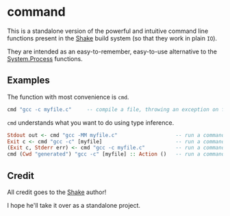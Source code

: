 command
=======

This is a standalone version of the powerful and intuitive command line functions present in the [Shake](http://hackage.haskell.org/package/shake) build system (so that they work in plain `IO`).

They are intended as an easy-to-remember, easy-to-use alternative to the [System.Process](hackage.haskell.org/package/process/docs/System-Process.html) functions.


Examples
--------

The function with most convenience is `cmd`.

```haskell
cmd "gcc -c myfile.c"     -- compile a file, throwing an exception on failure
```

`cmd` understands what you want to do using type inference.

```haskell
Stdout out <- cmd "gcc -MM myfile.c"                   -- run a command, recording the output
Exit c <- cmd "gcc -c" [myfile]                        -- run a command, recording the exit code
(Exit c, Stderr err) <- cmd "gcc -c myfile.c"          -- run a command, recording the exit code and error output
cmd (Cwd "generated") "gcc -c" [myfile] :: Action ()   -- run a command in a directory
```


Credit
------

All credit goes to the [Shake](http://hackage.haskell.org/package/shake) author!

I hope he'll take it over as a standalone project.

